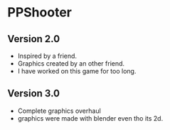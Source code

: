 # PPShooter

## Version 2.0

- Inspired by a friend.
- Graphics created by an other friend.
- I have worked on this game for too long.

## Version 3.0

- Complete graphics overhaul
- graphics were made with blender even tho its 2d.
